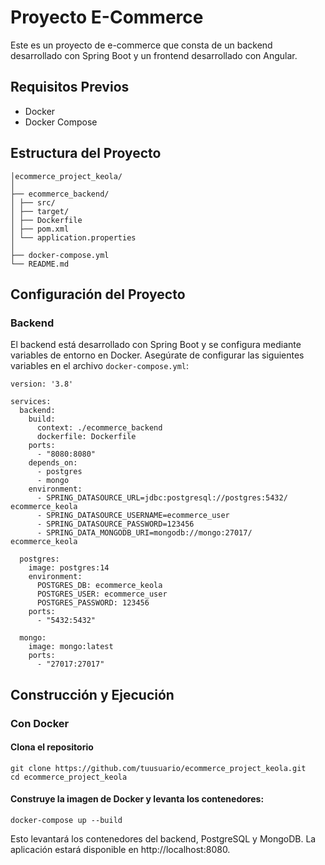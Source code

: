 # Proyecto E-Commerce 

Este es un proyecto de e-commerce que consta de un backend desarrollado con Spring Boot y un frontend desarrollado con Angular.

## Requisitos Previos

- Docker
- Docker Compose

## Estructura del Proyecto
    │ecommerce_project_keola/
    │
    ├── ecommerce_backend/
    │ ├── src/
    │ ├── target/
    │ ├── Dockerfile
    │ ├── pom.xml
    │ └── application.properties
    │
    ├── docker-compose.yml
    └── README.md

## Configuración del Proyecto

### Backend

El backend está desarrollado con Spring Boot y se configura mediante variables de entorno en Docker. Asegúrate de configurar las siguientes variables en el archivo `docker-compose.yml`:

 
    version: '3.8'

    services:
      backend:
        build:
          context: ./ecommerce_backend
          dockerfile: Dockerfile
        ports:
          - "8080:8080"
        depends_on:
          - postgres
          - mongo
        environment:
          - SPRING_DATASOURCE_URL=jdbc:postgresql://postgres:5432/  ecommerce_keola
          - SPRING_DATASOURCE_USERNAME=ecommerce_user
          - SPRING_DATASOURCE_PASSWORD=123456
          - SPRING_DATA_MONGODB_URI=mongodb://mongo:27017/  ecommerce_keola

      postgres:
        image: postgres:14
        environment:
          POSTGRES_DB: ecommerce_keola
          POSTGRES_USER: ecommerce_user
          POSTGRES_PASSWORD: 123456
        ports:
          - "5432:5432"

      mongo:
        image: mongo:latest
        ports:
          - "27017:27017"

## Construcción y Ejecución

### Con Docker
#### Clona el repositorio
    git clone https://github.com/tuusuario/ecommerce_project_keola.git
    cd ecommerce_project_keola

#### Construye la imagen de Docker y levanta los contenedores:
    docker-compose up --build

Esto levantará los contenedores del backend, PostgreSQL y MongoDB. La aplicación estará disponible en http://localhost:8080.

